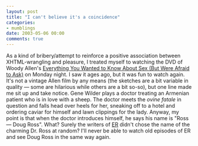 ```yaml
---
layout: post
title: "I can't believe it's a coincidence"
categories:
- mumblings
date: 2003-05-06 00:00
comments: true
---
```


<p>As a kind of bribery/attempt to reinforce a positive association between XHTML-wrangling and pleasure, I treated myself to watching the DVD of Woody Allen's <a href="http://www.amazon.com/exec/obidos/tg/detail/-/0792846079/104-0830456-7959129?vi=glance" title="Amazon entry for this DVD">Everything You Wanted to Know About Sex (But Were Afraid to Ask)</a> on Monday night. I saw it ages ago, but it was fun to watch again. It's not a vintage Allen film by any means (the sketches are a bit variable in quality &mdash; some are hilarious while others are a bit so-so), but one line made me sit up and take notice. Gene Wilder plays a doctor treating an Armenian patient who is in love with a sheep. The doctor meets the <em>ovine fatale</em> in question and falls head over heels for her, sneaking off to a hotel and ordering caviar for himself and lawn clippings for the lady. Anyway, my point is that when the doctor introduces himself, he says his name is "Ross &mdash; Doug Ross". What? Surely the writers of <a href="http://www2.warnerbros.com/ertv/home.html" title="Official ER site">ER</a> didn't chose the name of the charming Dr. Ross at random? I'll never be able to watch old episodes of ER and see Doug Ross in the same way again.</p>


